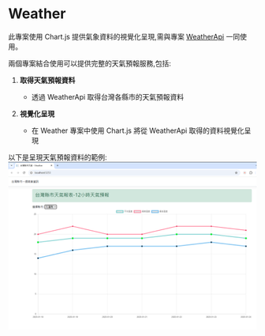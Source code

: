 # Weather

此專案使用 Chart.js 提供氣象資料的視覺化呈現,需與專案 [WeatherApi](https://github.com/qwertasdx/WeatherApi) 一同使用。

兩個專案結合使用可以提供完整的天氣預報服務,包括:

1. **取得天氣預報資料**
   - 透過 WeatherApi 取得台灣各縣市的天氣預報資料

2. **視覺化呈現**
   - 在 Weather 專案中使用 Chart.js 將從 WeatherApi 取得的資料視覺化呈現

以下是呈現天氣預報資料的範例:
![圖檔說明](./images/weather.PNG)
